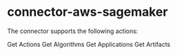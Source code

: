 # connector-aws-sagemaker

The connector supports the following actions:

Get Actions
Get Algorithms
Get Applications
Get Artifacts